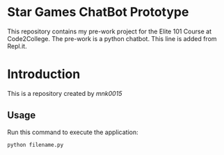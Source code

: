 # Star Games ChatBot Prototype
This repository contains my pre-work project for the Elite 101 Course at Code2College.
The pre-work is a python chatbot.
This line is added from Repl.it.

# Introduction


This is a repository created by *mnk0015*


## Usage


Run this command to execute the application:


`python filename.py`

 

```
